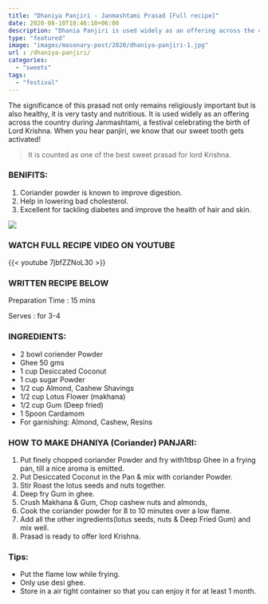 ```yaml
---
title: "Dhaniya Panjiri - Janmashtami Prasad [Full recipe]"
date: 2020-08-10T18:46:10+06:00
description: "Dhania Panjiri is used widely as an offering across the country during Janmashtami"
type: "featured"
image: "images/masonary-post/2020/dhaniya-panjiri-1.jpg"
url : /dhaniya-panjiri/
categories: 
  - "sweets"
tags:
  - "festival"
---
```


The significance of this prasad not only remains religiously important but is also healthy, it is very tasty and nutritious. It is used widely as an offering across the country during Janmashtami, a festival celebrating the birth of Lord Krishna. When you hear panjiri, we know that our sweet tooth gets activated! 


> It is counted as one of the best sweet prasad for lord Krishna.

### BENIFITS:

1. Coriander powder is known to improve digestion.
2. Help in lowering bad cholesterol.
3. Excellent for tackling diabetes and improve the health of hair and skin.

![](../images/masonary-post/2020/dhaniya-panjiri-2.jpg)

### WATCH FULL RECIPE VIDEO ON YOUTUBE   

{{< youtube 7jbfZZNoL30 >}}


### WRITTEN RECIPE BELOW 

Preparation Time : 15 mins

Serves : for 3-4


### INGREDIENTS:

- 2 bowl coriender Powder
- Ghee 50 gms 
- 1 cup Desiccated Coconut
- 1 cup sugar Powder
- 1/2 cup Almond, Cashew Shavings
- 1/2 cup Lotus Flower (makhana)
- 1/2 cup Gum (Deep fried)
- 1 Spoon Cardamom
- For garnishing: Almond, Cashew, Resins

### HOW TO MAKE DHANIYA (Coriander) PANJARI:

1. Put finely chopped coriander Powder and fry with1tbsp Ghee in a frying pan, till a nice aroma is emitted.
2. Put  Desiccated Coconut in the Pan & mix with coriander Powder.
3. Stir Roast the lotus seeds and nuts together.
4. Deep fry Gum in ghee.
5. Crush Makhana & Gum, Chop cashew nuts and almonds,
6. Cook the coriander powder for 8 to 10 minutes over a low flame.
7. Add all the other ingredients(lotus seeds, nuts & Deep Fried Gum) and mix well.
8. Prasad is ready to offer lord Krishna.

### Tips:

* Put the flame low while frying.
* Only use desi ghee.
* Store in a air tight container so that you can enjoy it for at least 1 month. 
